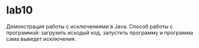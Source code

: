 # lab10
Демонстрация работы с исключениями в Java. Способ работы с программой: загрузить исходый код, запустить программу и программа сама выведет исключения.
